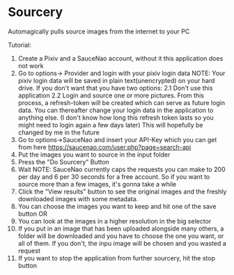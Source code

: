 # Sourcery
Automagically pulls source images from the internet to your PC

Tutorial:
1. Create a Pixiv and a SauceNao account, without it this application does not work
2. Go to options-> Provider and login with your pixiv login data
NOTE: Your pixiv login data will be saved in plain text(unencrypted) on your hard drive. If you don't want that you have two options:
    2.1 Don't use this application
    2.2 Login and source one or more pictures. From this process, a refresh-token will be created which can serve as future login data. You can thereafter change your login data in the application to anything else. (I don't know how long this refresh token lasts so you might need to login again a few days later)
    This will hopefully be changed by me in the future
3. Go to options->SauceNao and insert your API-Key which you can get from here https://saucenao.com/user.php?page=search-api 
4. Put the images you want to source in the input folder
5. Press the "Do Sourcery" Button
6. Wait
NOTE: SauceNao currently caps the requests you can make to 200 per day and 6 per 30 seconds for a free account. So if you want to source more than a few images, it's gonna take a while
7. Click the "View results" button to see the original images and the freshly downloaded images with some metadata.
8. You can choose the images you want to keep and hit one of the save button OR
9. You can look at the images in a higher resolution in the big selector
10. If you put in an image that has been uploaded alongside many others, a folder will be downloaded and you have to choose the one you want, or all of them. If you don't, the inpu image will be chosen and you wasted a request
11. If you want to stop the application from further sourcery, hit the stop button